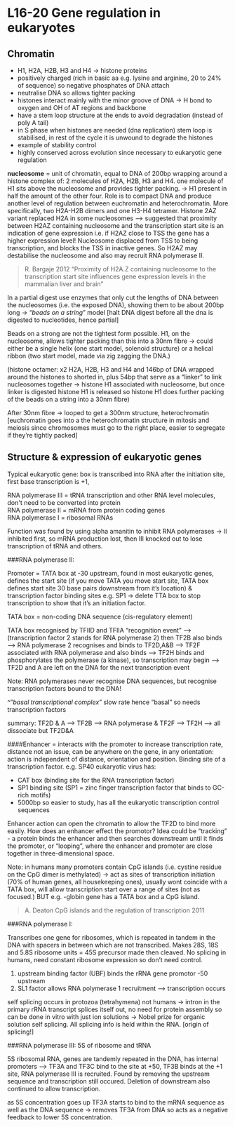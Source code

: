 # L16-20 Gene regulation in eukaryotes

## Chromatin

+ H1, H2A, H2B, H3 and H4 -> histone proteins
+ positively charged (rich in basic aa e.g. lysine and arginine, 20 to 24% of sequence) so negative phosphates of DNA attach
+ neutralise DNA so allows tighter packing
+ histones interact mainly with the minor groove of DNA -> H bond to oxygen and OH of AT regions and backbone
+ have a stem loop structure at the ends to avoid degradation (instead of poly A tail)
+ in S phase when histones are needed (dna replication) stem loop is stabilised, in rest of the cycle it is unwound to degrade the histones
+ example of stability control
+ highly conserved across evolution since necessary to eukaryotic gene regulation

**nucleosome** = unit of chromatin, equal to DNA of 200bp wrapping around a histone complex of: 2 molecules of H2A, H2B, H3 and H4. one molecule of H1 sits above the nucleosome and provides tighter packing. -> H1 present in half the amount of the other four. Role is to compact DNA and produce another level of regulation between euchromatin and heterochromatin. More specifically, two H2A-H2B dimers and one H3-H4 tetramer. Histone 2AZ variant replaced H2A in some nucleosomes —> suggested that proximity between H2AZ containing nucleosome and the transcription start site is an indication of gene expression i.e. if H2AZ close to TSS the gene has a higher expression level! Nucleosome displaced from TSS to being transcription, and blocks the TSS in inactive genes. So H2AZ may destabilise the nucleosome and also may recruit RNA polymerase II.
> R. Bargaje 2012 “Proximity of H2A.Z containing nucleosome to the transcription start site influences gene expression levels in the mammalian liver and brain”

In a partial digest use enzymes that only cut the lengths of DNA between the nucleosomes (i.e. the exposed DNA), showing them to be about 200bp long -> “*beads on a string*” model [halt DNA digest before all the dna is digested to nucleotides, hence partial]

Beads on a strong are not the tightest form possible. H1, on the nucleosome, allows tighter packing than this into a 30nm fibre -> could either be a single helix (one start model, solenoid structure) or a helical ribbon (two start model, made via zig zagging the DNA.)

(histone octamer: x2 H2A, H2B, H3 and H4 and 146bp of DNA wrapped around the histones to shorted in, plus 54bp that serve as a “linker” to link  nucleosomes together -> histone H1 associated with nucleosome, but once linker is digested histone H1 is released so histone H1 does further packing of the beads on a string into a 30nm fibre)

After 30nm fibre -> looped to get a 300nm structure, heterochromatin [euchromatin goes into a the heterochromatin structure in mitosis and meiosis since chromosomes must go to the right place, easier to segregate if they’re tightly packed]

## Structure & expression of eukaryotic genes

Typical eukaryotic gene: box is transcribed into RNA after the initiation site, first base transcription is +1,

RNA polymerase III = tRNA transcription and other RNA level molecules, don't need to be converted into protein<br/>
RNA polymerase II = mRNA from protein coding genes<br/>
RNA polymerase I = ribosomal RNAs<br/>

Function was found by using alpha amanitin to inhibit RNA polymerases -> II inhibited first, so mRNA production lost, then III knocked out to lose transcription of tRNA and others.

###RNA polymerase II:

Promoter = TATA box at -30 upstream, found in most eukaryotic genes, defines the start site (if you move TATA you move start site, TATA box defines start site 30 base pairs downstream from it’s location) & transcription factor binding sites e.g. SP1 -> delete TTA box to stop transcription to show that it’s an initiation factor.

TATA box = non-coding DNA sequence (cis-regulatory element)

TATA box recognised by TFIID and TFIIA “recognition event” —> (transcription factor 2 stands for RNA polymerase 2)
then TF2B also binds —> RNA polymerase 2 recognises and binds to TF2D,A&B —> TF2F associated with RNA polymerase and also binds —> TF2H binds and phosphorylates the polymerase (a kinase), so transcription may begin —> TF2D and A are left on the DNA for the next transcription event

Note: RNA polymerases never recognise DNA sequences, but recognise transcription factors bound to the DNA!

^”*basal transcriptional complex*” slow rate hence “basal” so needs transcription factors

summary: TF2D & A —> TF2B —> RNA polymerase & TF2F —> TF2H —> all dissociate but TF2D&A

####Enhancer
= interacts with the promoter to increase transcription rate, distance not an issue, can be anywhere on the gene, in any orientation: action is independent of distance, orientation and position. Binding site of a transcription factor.
e.g. SP40 eukaryotic virus has:
+ CAT box (binding site for the RNA transcription factor)
+ SP1 binding site (SP1 = zinc finger transcription factor that binds to GC-rich motifs)  
+ 5000bp so easier to study, has all the eukaryotic transcription control sequences

Enhancer action can open the chromatin to allow the TF2D to bind more easily. How does an enhancer effect the promotor? Idea could be “tracking” - a protein binds the enhancer and then searches downstream until it finds the promoter, or “looping”, where the enhancer and promoter are close together in three-dimensional space.

Note: in humans many promoters contain CpG islands (i.e. cystine residue on the CpG dimer is methylated) -> act as sites of transcription initiation (70% of human genes, all housekeeping ones), usually wont coincide with a TATA box, will allow transcription start over a range of sites (not as focused.) BUT e.g. -globin gene has a TATA box and a CpG island.
> A. Deaton CpG islands and the regulation of transcription 2011

###RNA polymerase I:

Transcribes one gene for ribosomes, which is repeated in tandem in the DNA with spacers in between which are not transcribed. Makes 28S, 18S and 5.8S ribosome units = 45S precursor made then cleaved. No splicing in humans, need constant ribosome expression so don’t need control.

1. upstream binding factor (UBF) binds the rRNA gene promotor -50 upstream
2. SL1 factor allows RNA polymerase 1 recruitment —> transcription occurs

self splicing occurs in protozoa (tetrahymena) not humans -> intron in the primary rRNA transcript splices itself out, no need for protein assembly so can be done in vitro with just ion solutions -> Nobel prize for organic solution self splicing. All splicing info is held within the RNA.  [origin of splicing!]   

###RNA polymerase III:
5S of ribosome and tRNA

5S ribosomal RNA, genes are tandemly repeated in the DNA, has internal promoters —> TF3A and TF3C bind to the site at +50, TF3B binds at the +1 site, RNA polymerase III is recruited. Found by removing the upstream sequence and transcription still occured. Deletion of downstream also continued to allow transcription. 

as 5S concentration goes up TF3A starts to bind to the mRNA sequence as well as the DNA sequence -> removes TF3A from DNA so acts as a negative feedback to lower 5S concentration.
